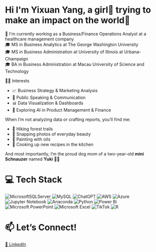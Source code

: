 # Hi I'm Yixuan Yang, a girl👩 trying to make an impact on the world👋

💼 I'm currently working as a Business/Finance Operations Analyst at a healthcare management company<br/>
🎓 MS in Business Analytics at The George Washington University<br/>
🎓 MS in Business Administration at University of Illinois at Urbana-Champaign<br/>
🎓 BA in Business Administration at Macau University of Science and Technology<br/>

👩‍💻 Interests
- 📈 Business Strategy & Marketing Analysis<br/>  
- 📢 Public Speaking & Communication<br/>  
- 📊 Data Visualization & Dashboards<br/>  
- 🤖 Exploring AI in Product Management & Finance<br/>

When I’m not analyzing data or crafting reports, you’ll find me:
- 🥾 Hiking forest trails<br/>
- 📸 Snapping photos of everyday beauty<br/>
- 🎨 Painting with oils<br/>
- 🍳 Cooking up new recipes in the kitchen<br/>

And most importantly, I’m the proud dog mom of a two-year-old **mini Schnauzer** named **Yuki** 🐶💕<br/>

# 💻 Tech Stack
![MicrosoftSQLServer](https://img.shields.io/badge/Microsoft%20SQL%20Server-CC2927?style=for-the-badge&logo=microsoft%20sql%20server&logoColor=white)
![MySQL](https://img.shields.io/badge/mysql-4479A1.svg?style=for-the-badge&logo=mysql&logoColor=white)
![ChatGPT](https://img.shields.io/badge/chatGPT-74aa9c?style=for-the-badge&logo=openai&logoColor=white)
![AWS](https://img.shields.io/badge/AWS-%23FF9900.svg?style=for-the-badge&logo=amazon-aws&logoColor=white)
![Azure](https://img.shields.io/badge/azure-%230072C6.svg?style=for-the-badge&logo=microsoftazure&logoColor=white)
![Jupyter Notebook](https://img.shields.io/badge/jupyter-%23FA0F00.svg?style=for-the-badge&logo=jupyter&logoColor=white)
![Anaconda](https://img.shields.io/badge/Anaconda-%2344A833.svg?style=for-the-badge&logo=anaconda&logoColor=white)
![Python](https://img.shields.io/badge/python-3670A0?style=for-the-badge&logo=python&logoColor=ffdd54)
![Power Bi](https://img.shields.io/badge/power_bi-F2C811?style=for-the-badge&logo=powerbi&logoColor=black)
![Microsoft PowerPoint](https://img.shields.io/badge/Microsoft_PowerPoint-B7472A?style=for-the-badge&logo=microsoft-powerpoint&logoColor=white)
![Microsoft Excel](https://img.shields.io/badge/Microsoft_Excel-217346?style=for-the-badge&logo=microsoft-excel&logoColor=white)
![TikTok](https://img.shields.io/badge/TikTok-%23000000.svg?style=for-the-badge&logo=TikTok&logoColor=white)
![R](https://img.shields.io/badge/r-%23276DC3.svg?style=for-the-badge&logo=r&logoColor=white)

# 📫 Let’s Connect!
[🔗 LinkedIn](https://linkedin.com/in/yixuanyang1997)
